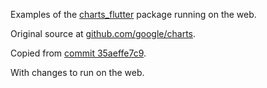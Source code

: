 Examples of the [charts_flutter](https://pub.dev/packages/charts_flutter) package running on the web.

Original source at [github.com/google/charts](https://github.com/google/charts).

Copied from
[commit 35aeffe7c9](https://github.com/google/charts/commit/35aeffe7c96aa7d231c90fddd9766998545f1080).

With changes to run on the web.
